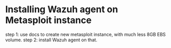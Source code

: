 # Installing Wazuh agent on Metasploit instance

step 1: use docs to create new metasploit instance, with much less 8GB EBS volume.
step 2: install Wazuh agent on that.

